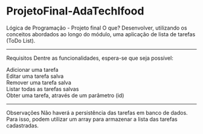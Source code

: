 # ProjetoFinal-AdaTechIfood
Lógica de Programação - Projeto final
O que?
Desenvolver, utilizando os conceitos abordados ao longo do módulo, uma aplicação de lista de tarefas (ToDo List).

---

Requisitos
Dentre as funcionalidades, espera-se que seja possível:

Adicionar uma tarefa <br>
Editar uma tarefa salva <br>
Remover uma tarefa salva <br>
Listar todas as tarefas salvas <br>
Obter uma tarefa, através de um parâmetro (id)

---

Observações
Não haverá a persistência das tarefas em banco de dados. Para isso, podem utilizar um array para armazenar a lista das tarefas cadastradas.